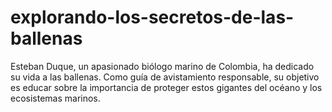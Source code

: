 # explorando-los-secretos-de-las-ballenas
Esteban Duque, un apasionado biólogo marino de Colombia, ha dedicado su vida a las ballenas. Como guía de avistamiento responsable, su objetivo es educar sobre la importancia de proteger estos gigantes del océano y los ecosistemas marinos. 
